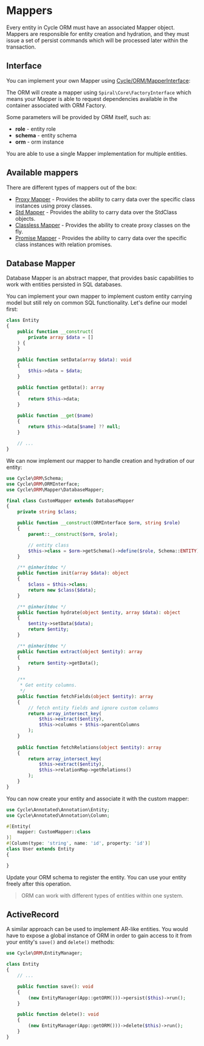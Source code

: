 # Mappers

Every entity in Cycle ORM must have an associated Mapper object. Mappers are responsible for entity creation and
hydration, and they must issue a set of persist commands which will be processed later within the transaction.

## Interface

You can implement your own Mapper
using [Cycle/ORM/MapperInterface](https://github.com/cycle/orm/blob/2.x/src/MapperInterface.php):

The ORM will create a mapper using `Spiral\Core\FactoryInterface` which means your Mapper is able to request
dependencies available in the container associated with ORM Factory.

Some parameters will be provided by ORM itself, such as:

* **role** - entity role
* **schema** - entity schema
* **orm** - orm instance

You are able to use a single Mapper implementation for multiple entities.

## Available mappers

There are different types of mappers out of the box:

- [Proxy Mapper](/docs/en/mapper/proxy-mapper.md) - Provides the ability to carry data over the specific class instances
  using proxy classes.
- [Std Mapper](/docs/en/mapper/std-mapper.md) - Provides the ability to carry data over the StdClass objects.
- [Classless Mapper](/docs/en/mapper/classless-mapper.md) - Provides the ability to create proxy classes on the fly.
- [Promise Mapper](/docs/en/mapper/promise-mapper.md) - Provides the ability to carry data over the specific class
  instances with relation promises.

## Database Mapper

Database Mapper is an abstract mapper, that provides basic capabilities to work with entities persisted in SQL
databases.

You can implement your own mapper to implement custom entity carrying model but still rely on common SQL functionality.
Let's define our model first:

```php
class Entity
{
    public function __construct(
        private array $data = []
    ) {
    }

    public function setData(array $data): void
    {
        $this->data = $data;
    }

    public function getData(): array
    {
        return $this->data;
    }

    public function __get($name)
    {
        return $this->data[$name] ?? null;
    }

    // ...
}
```

We can now implement our mapper to handle creation and hydration of our entity:

```php
use Cycle\ORM\Schema;
use Cycle\ORM\ORMInterface;
use Cycle\ORM\Mapper\DatabaseMapper;

final class CustomMapper extends DatabaseMapper
{
    private string $class;

    public function __construct(ORMInterface $orm, string $role)
    {
        parent::__construct($orm, $role);

        // entity class
        $this->class = $orm->getSchema()->define($role, Schema::ENTITY);
    }

    /** @inheritdoc */
    public function init(array $data): object
    {
        $class = $this->class;
        return new $class($data);
    }

    /** @inheritdoc */
    public function hydrate(object $entity, array $data): object
    {
        $entity->setData($data);
        return $entity;
    }

    /** @inheritdoc */
    public function extract(object $entity): array
    {
        return $entity->getData();
    }

    /**
     * Get entity columns.
     */
    public function fetchFields(object $entity): array
    {
        // fetch entity fields and ignore custom columns
        return array_intersect_key(
            $this->extract($entity),
            $this->columns + $this->parentColumns
        );
    }
    
    public function fetchRelations(object $entity): array
    {
        return array_intersect_key(
            $this->extract($entity),
            $this->relationMap->getRelations()
        );
    }
}
```

You can now create your entity and associate it with the custom mapper:

```php
use Cycle\Annotated\Annotation\Entity;
use Cycle\Annotated\Annotation\Column;

#[Entity(
    mapper: CustomMapper::class
)]
#[Column(type: 'string', name: 'id', property: 'id')]
class User extends Entity
{

}
```

Update your ORM schema to register the entity. You can use your entity freely after this operation.

> ORM can work with different types of entities within one system.

## ActiveRecord

A similar approach can be used to implement AR-like entities. You would have to expose a global instance of ORM in order
to gain access to it from your entity's `save()` and `delete()` methods:

```php
use Cycle\ORM\EntityManager;

class Entity
{
    // ...

    public function save(): void
    {
        (new EntityManager(App::getORM()))->persist($this)->run();
    }

    public function delete(): void
    {
        (new EntityManager(App::getORM()))->delete($this)->run();
    }
}
```
